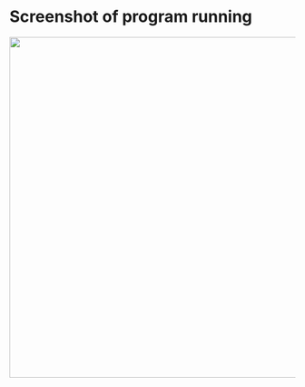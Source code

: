# Screenshot of program running 

<div align="center">
<img src="https://user-images.githubusercontent.com/95677248/161730147-3a459ea5-b7f9-4b74-aef0-2f388bd75806.png" width="600px" />
</div>
